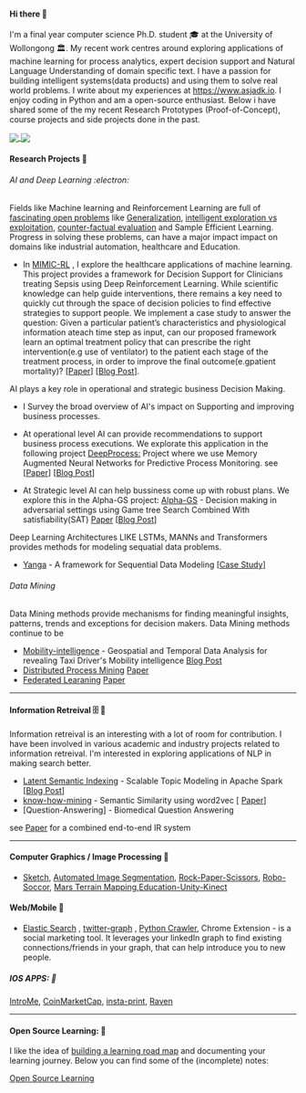 

####  Hi there 👋

 I'm a final year computer science Ph.D. student :mortar_board: at the University of Wollongong :classical_building:. My recent work centres around exploring applications of machine learning for process analytics, expert decision support and Natural Language Understanding of domain specific text. I have a passion for building intelligent systems(data products) and using them to solve real world problems. I write about my experiences at https://www.asjadk.io. I enjoy coding in Python and am a open-source enthusiast. Below i have shared some of the my recent Research Prototypes (Proof-of-Concept), course projects and side projects done in the past. 


<a href="">
  <img align="center" src="https://github-readme-stats.vercel.app/api/top-langs/?username=asjad99&langs_count=7&layout=compact" />
</a>
<a href="">
  <img align="center" src="https://github-readme-streak-stats.herokuapp.com/?user=asjad99&theme=blue-green" />
</a>



####  Research Projects  🔭


###### AI and Deep Learning :electron:	

Fields like Machine learning and Reinforcement Learning are full of [fascinating open problems](https://www.asjadk.io/real-world-rl/) like [Generalization](https://www.asjadk.io/generalization/), [intelligent exploration vs exploitation](https://www.asjadk.io/strategic-exploration-in-online-decision-making/), [counter-factual evaluation](https://www.asjadk.io/counterfactual-policy-evaluation/) and Sample Efficient Learning. Progress in solving these problems, can have a major impact impact on domains like industrial automation, healthcare and Education. 


- In  [MIMIC-RL](https://github.com/asjad99/MIMIC_RL_COACH) , I explore the healthcare applications of machine learning. This project provides a framework for Decision Support for Clinicians treating Sepsis using Deep Reinforcement Learning.  While scientific knowledge can help guide interventions, there remains a key need to quickly cut through the space of decision policies to find effective strategies to support people. We implement a case study to answer the question: Given a particular patient’s characteristics and physiological information ateach time step as input, can our proposed framework learn an optimal treatment policy that can prescribe the right intervention(e.g use of ventilator) to the patient each stage of the treatment process, in order to improve the final outcome(e.gpatient mortality)?   [[Paper]()] [[Blog Post]()]. 


AI plays a key role in operational and strategic business Decision Making. 

 - I Survey the broad overview of AI's impact on Supporting and improving business processes.  
 
 - At operational level AI can provide recommendations to support business process executions. We explorate this application in the following project  [DeepProcess:](https://github.com/asjad99/DeepProcess) Project where we use Memory Augmented Neural Networks  for Predictive Process Monitoring. see  [[Paper](https://arxiv.org/pdf/1802.00938.pdf)] [[Blog Post](https://www.asjadk.io/deepprocess/)]

  - At Strategic level AI can help bussiness come up with robust plans. We explore this in the Alpha-GS project: [Alpha-GS](https://github.com/asjad99/rosetta_stone) - Decision making in adversarial settings using Game tree Search Combined With satisfiability(SAT)  [Paper]() [[Blog Post](https://www.asjadk.io/strategic_resilience/)] 

Deep Learning Architectures LIKE LSTMs, MANNs and Transformers provides methods for modeling sequatial data problems.  

  -  [Yanga](https://github.com/asjad99/Yanga)  - A framework for Sequential Data Modeling [[Case Study](https://www.asjadk.io/music/)]


###### Data Mining 

Data Mining methods provide mechanisms for finding meaningful insights, patterns, trends and exceptions for decision makers.  Data Mining methods continue to be 

- [Mobility-intelligence](https://github.com/asjad99/mobility-intelligence) - Geospatial and Temporal Data Analysis for revealing Taxi Driver's Mobility intelligence [Blog Post]()
- [Distributed Process Mining]() [Paper]()
- [Federated Learaning]() [Paper]()


----

#### Information Retreival :file_cabinet: :mag_right:

Information retreival is an interesting with a lot of room for contribution. I have been involved in various academic and industry projects related to information retreival. I'm interested in exploring applications of NLP in making search better. 

- [Latent Semantic Indexing]() - Scalable Topic Modeling in Apache Spark  [[Blog Post](https://www.asjadk.io/semantic_search/)] 
- [know-how-mining](https://github.com/asjad99/know-how-mining) - Semantic Similarity using word2vec  [ [Paper](https://link.springer.com/chapter/10.1007/978-3-319-69904-2_6)]
- [Question-Answering] - Biomedical Question Answering

see [Paper]() for a combined end-to-end IR system

-----


#### Computer Graphics / Image Processing :yarn:
- [Sketch](https://github.com/asjad99/Sketch), [Automated Image Segmentation](https://github.com/asjad99/Image-Processing), [Rock-Paper-Scissors](https://github.com/asjad99/Rock-Paper-Scissors-), [Robo-Soccor](https://github.com/asjad99/robot-soccor), [Mars Terrain Mapping](https://github.com/asjad99/mars_pathfinder_robot),[Education-Unity-Kinect](https://github.com/asjad99/KINEFF)  

#### Web/Mobile :turtle:

- [Elastic Search]() , [twitter-graph]() , [Python Crawler](https://github.com/asjad99/datascience-GYM/blob/master/Data_engineering/web_crawler.py), 
 Chrome Extension - is a social marketing tool. It leverages your linkedIn graph to find existing connections/friends in your graph, that can help introduce you to new people. 

##### IOS APPS: :iphone: 
  [IntroMe](https://github.com/asjad99/IntroMe),  [CoinMarketCap](https://github.com/asjad99/CoinMarketCap),  [insta-print](https://github.com/asjad99/InstaPrint), [Raven](https://github.com/asjad99/Raven) 

-----------

#### Open Source Learning:   :octopus:

I like the idea of [building a learning road map](https://i.am.ai/roadmap/#machine-learning-roadmap) and documenting your learning journey. Below you can find some of the (incomplete) notes: 


[Open Source Learning](https://github.com/asjad99/asjad99.github.io/blob/main/README.md) 

<!-- Moonshots: 
https://github.com/ossu/computer-science#readme
Human-level concept learning through probabilistic program induction
Going deep into langauge, reinforcement learning 

<!-- 
https://www.cs.cornell.edu/jeh/book.pdf
https://web.stanford.edu/class/cs168/index.html
- BDI systems 

<!--unity ant simulation
https://www.youtube.com/watch?v=X-iSQQgOd1A

<!-- inspiration: 
https://paperswithcode.com/sota
also see data products and newsletters: 
<!-- 
- Systems Programming Rust (OS + databases)
You should be comfortable with arrays, pointers, references, classes, methods, dynamic memory allocation, recursion, linked lists, binary search trees, hashing, iterators, and function pointers.
 - Computational Photography
 - https://rolisz.ro/projects/
 - 
- https://jeremykun.com/2018/12/01/a-programmers-introduction-to-mathematics/
- https://maxmasnick.com/kb/
- https://chrisalbon.com/ Photography: 
https://paulstamatiou.com/photos/new-zealand/mount-cook-to-christchurch/ 
gear: https://paulstamatiou.com/stuff-i-use/


“If you want to build a ship, don't drum up the men to gather wood, divide the work, and give orders. Instead, teach them to yearn for the vast and endless sea.”

"A person often meets his destiny on the road he took to avoid it."

[Naval and Kapil Gupta on Hardwork](https://youtu.be/q6k_ufqaiBg)



----------------------------------------------------------------------------------------------------------------


